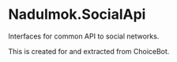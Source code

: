 ﻿# Nadulmok.SocialApi

Interfaces for common API to social networks.

This is created for and extracted from ChoiceBot.